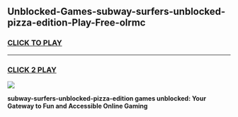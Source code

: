 
## Unblocked-Games-subway-surfers-unblocked-pizza-edition-Play-Free-olrmc
<h3>
<a href="https://premium76.site?title=subway-surfers-unblocked-pizza-edition&ref=23A">CLICK TO PLAY</a></h3>
<hr>

<h3>
<a href="https://premium76.site?title=subway-surfers-unblocked-pizza-edition&ref=23A">CLICK 2 PLAY</a>
  
</h3>

<a href="https://premium76.site?title=subway-surfers-unblocked-pizza-edition&ref=23A"><img src="https://clearcache.store/games.png"></a>


**subway-surfers-unblocked-pizza-edition games unblocked: Your Gateway to Fun and Accessible Online Gaming**
